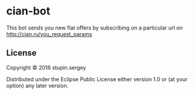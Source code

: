 # cian-bot

This bot sends you new flat offers by subscribing on a particular url on http://cian.ru/you_request_params

## License

Copyright © 2016 stupin.sergey

Distributed under the Eclipse Public License either version 1.0 or (at
your option) any later version.
